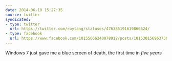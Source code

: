 ```yaml
---
date: 2014-06-10 15:27:35
source: twitter
syndicated:
- type: twitter
  url: https://twitter.com/roytang/statuses/476385191619866624/
- type: facebook
  url: https://www.facebook.com/10155666240078912/posts/10153015696373912
---
```


Windows 7 just gave me a blue screen of death, the first time in *five years*